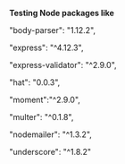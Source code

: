 **Testing Node packages like**

"body-parser": "1.12.2",

"express": "^4.12.3", 

"express-validator": "^2.9.0",

"hat": "0.0.3", 

"moment":"^2.9.0",

"multer": "^0.1.8",

"nodemailer": "^1.3.2",

"underscore": "^1.8.2"

